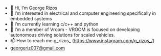 - 👋 Hi, I’m George Rizos
- 👀 I’m interested in electrical and computer engineering specifically in embedded systems 
- 🌱 I’m currently learning c/c++ and python
- 💞️ I’m a member of Vroom - VROOM is focused on developing autonomous driving solutions for scaled vehicles.
- 📫 How to reach me g_rizos_ (https://www.instagram.com/g_rizos_/)
- georgeriz007@gmail.com

<!---
grrizos/grrizos is a ✨ special ✨ repository because its `README.md` (this file) appears on your GitHub profile.
You can click the Preview link to take a look at your changes.
--->
